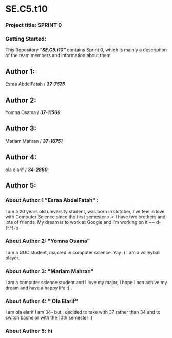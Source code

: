  # SE.C5.t10

### Project title: SPRINT 0

### Getting Started: 
This Repository **_"SE.C5.t10"_**  contains Sprint 0, which is mainly a description of the team members and information about them


## Author 1:
Esraa AbdelFatah / **_37-7575_**  

## Author 2:
Yomna Osama / **_37-11566_**

## Author 3:
Mariam Mahran / **_37-16751_**

## Author 4:
ola elarif / **_34-2880_**

## Author 5:

### About Author 1 "Esraa AbdelFatah" :
I am a 20 years old university student, was born in October, I’ve feel in love with Computer Science  since the first semester.*>.<*
I have two brothers and lots of friends. My dream is to work at Google and I’m working on it ~~  d-(^.^)-b


### About Author 2: "Yomna Osama"
 I am a GUC student, majored in computer science. Yay :)
 I am a volleyball player.
 
 
### About Author 3: "Mariam Mahran"
I am a computer science student and I love my major, I hope I acn achive my dream and have a happy life :)  .


### About Author 4: " Ola Elarif"
I am ola elarif I  am 34- but i decided to take with 37 rather than 34 and to switch bachelor with the 10th semester :)

### About Author 5: hi

